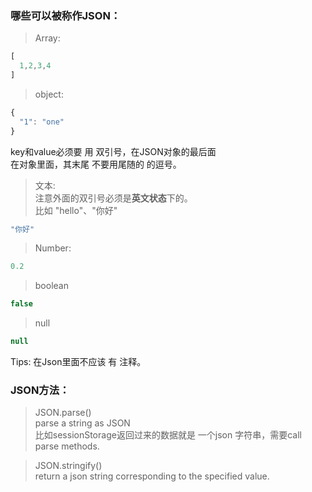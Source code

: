 ### 哪些可以被称作JSON：

> Array:
```javascript
[
  1,2,3,4
]
```
> object:
```javascript
{
  "1": "one"
}
```
key和value必须要 用 双引号，在JSON对象的最后面
<br>在对象里面，其末尾 不要用尾随的 的逗号。

> 文本: <br>注意外面的双引号必须是<b>英文状态</b>下的。
<br>比如 "hello"、"你好"
```javascript
"你好"
```

> Number:
```javascript
0.2
```
> boolean
```javascript
false
```
> null
```javascript
null
```
Tips: 在Json里面不应该 有 注释。

### JSON方法：
> JSON.parse()
<br>parse a string as JSON
<br>比如sessionStorage返回过来的数据就是 一个json 字符串，需要call parse methods.

> JSON.stringify()
<br>return a json string corresponding to the specified value.






